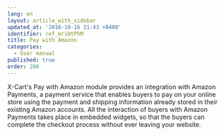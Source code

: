 ```yaml
---
lang: en
layout: article_with_sidebar
updated_at: '2016-10-16 21:43 +0400'
identifier: ref_mri0tPhM
title: Pay with Amazon
categories:
  - User manual
published: true
order: 200
---
```



X-Cart's Pay with Amazon module provides an integration with Amazon Payments, a payment service that enables buyers to pay on your online store using the payment and shipping information already stored in their existing Amazon accounts. All the interaction of buyers with Amazon Payments takes place in embedded widgets, so that the buyers can complete the checkout process without ever leaving your website.
